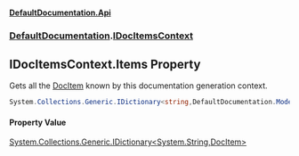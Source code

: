 #### [DefaultDocumentation\.Api](../../index.md 'index')
### [DefaultDocumentation](../../index.md#DefaultDocumentation 'DefaultDocumentation').[IDocItemsContext](index.md 'DefaultDocumentation\.IDocItemsContext')

## IDocItemsContext\.Items Property

Gets all the [DocItem](../Models/DocItem/index.md 'DefaultDocumentation\.Models\.DocItem') known by this documentation generation context\.

```csharp
System.Collections.Generic.IDictionary<string,DefaultDocumentation.Models.DocItem> Items { get; }
```

#### Property Value
[System\.Collections\.Generic\.IDictionary&lt;](https://learn.microsoft.com/en-us/dotnet/api/system.collections.generic.idictionary-2 'System\.Collections\.Generic\.IDictionary\`2')[System\.String](https://learn.microsoft.com/en-us/dotnet/api/system.string 'System\.String')[,](https://learn.microsoft.com/en-us/dotnet/api/system.collections.generic.idictionary-2 'System\.Collections\.Generic\.IDictionary\`2')[DocItem](../Models/DocItem/index.md 'DefaultDocumentation\.Models\.DocItem')[&gt;](https://learn.microsoft.com/en-us/dotnet/api/system.collections.generic.idictionary-2 'System\.Collections\.Generic\.IDictionary\`2')